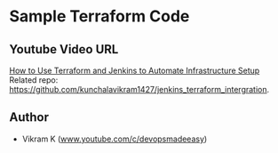 # Sample Terraform Code

## Youtube Video URL
[How to Use Terraform and Jenkins to Automate Infrastructure Setup](https://youtu.be/kIDiP3Unj7Y)
</br>
Related repo: https://github.com/kunchalavikram1427/jenkins_terraform_intergration.
## Author
- Vikram K (www.youtube.com/c/devopsmadeeasy)
